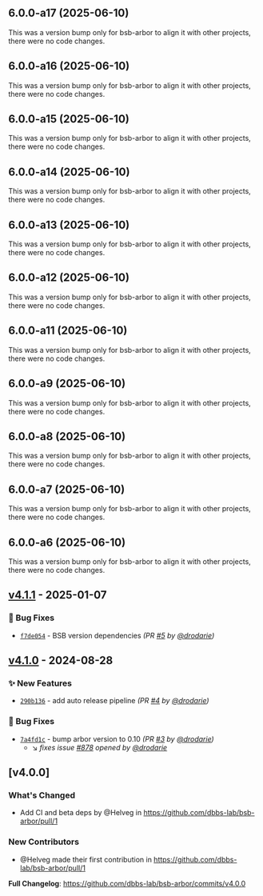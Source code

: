 ## 6.0.0-a17 (2025-06-10)

This was a version bump only for bsb-arbor to align it with other projects, there were no code changes.

## 6.0.0-a16 (2025-06-10)

This was a version bump only for bsb-arbor to align it with other projects, there were no code changes.

## 6.0.0-a15 (2025-06-10)

This was a version bump only for bsb-arbor to align it with other projects, there were no code changes.

## 6.0.0-a14 (2025-06-10)

This was a version bump only for bsb-arbor to align it with other projects, there were no code changes.

## 6.0.0-a13 (2025-06-10)

This was a version bump only for bsb-arbor to align it with other projects, there were no code changes.

## 6.0.0-a12 (2025-06-10)

This was a version bump only for bsb-arbor to align it with other projects, there were no code changes.

## 6.0.0-a11 (2025-06-10)

This was a version bump only for bsb-arbor to align it with other projects, there were no code changes.

## 6.0.0-a9 (2025-06-10)

This was a version bump only for bsb-arbor to align it with other projects, there were no code changes.

## 6.0.0-a8 (2025-06-10)

This was a version bump only for bsb-arbor to align it with other projects, there were no code changes.

## 6.0.0-a7 (2025-06-10)

This was a version bump only for bsb-arbor to align it with other projects, there were no code changes.

## 6.0.0-a6 (2025-06-10)

This was a version bump only for bsb-arbor to align it with other projects, there were no code changes.

## [v4.1.1] - 2025-01-07
### :bug: Bug Fixes
- [`f7de054`](https://github.com/dbbs-lab/bsb-arbor/commit/f7de054c985ea1f41f81117e9951f35c558c700a) - BSB version dependencies *(PR [#5](https://github.com/dbbs-lab/bsb-arbor/pull/5) by [@drodarie](https://github.com/drodarie))*


## [v4.1.0] - 2024-08-28
### :sparkles: New Features
- [`290b136`](https://github.com/dbbs-lab/bsb-arbor/commit/290b136d47443b1357891463b5331f7f6dd38dfb) - add auto release pipeline *(PR [#4](https://github.com/dbbs-lab/bsb-arbor/pull/4) by [@drodarie](https://github.com/drodarie))*

### :bug: Bug Fixes
- [`7a4fd1c`](https://github.com/dbbs-lab/bsb-arbor/commit/7a4fd1ccf40de2484d9aa351578c36de4f378370) - bump arbor version to 0.10 *(PR [#3](https://github.com/dbbs-lab/bsb-arbor/pull/3) by [@drodarie](https://github.com/drodarie))*
  - :arrow_lower_right: *fixes issue [#878](https://github.com/dbbs-lab/bsb-core/issues/878) opened by [@drodarie](https://github.com/drodarie)*


## [v4.0.0]
### What's Changed
* Add CI and beta deps by @Helveg in https://github.com/dbbs-lab/bsb-arbor/pull/1

### New Contributors
* @Helveg made their first contribution in https://github.com/dbbs-lab/bsb-arbor/pull/1

**Full Changelog**: https://github.com/dbbs-lab/bsb-arbor/commits/v4.0.0

[v4.1.0]: https://github.com/dbbs-lab/bsb-arbor/compare/v4.0.0...v4.1.0
[v4.1.1]: https://github.com/dbbs-lab/bsb-arbor/compare/v4.1.0...v4.1.1
